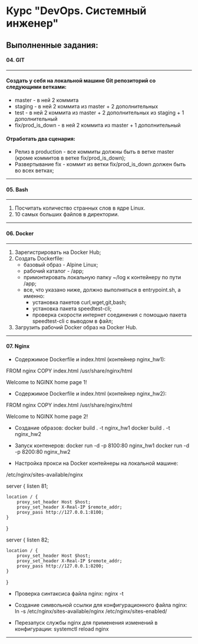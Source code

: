 # Курс "DevOps. Системный инженер"

## Выполненные задания:

#### 04. GIT
---
#### Создать у себя на локальной машине Git репозиторий со следующими ветками:

* master - в ней 2 коммита
* staging - в ней 2 коммита из master + 2 дополнительных
* test - в ней 2 коммита из master + 2 дополнительных из staging + 1 дополнительный
* fix/prod_is_down - в ней 2 коммита из master + 1 дополнительный

#### Отработать два сценария:

* Релиз в production - все коммиты должны быть в ветке master (кроме коммитов в ветке fix/prod_is_down);
* Развертывание fix - коммит из ветки fix/prod_is_down должен быть во всех ветках;
---

#### 05. Bash
---
1. Посчитать количество странных слов в ядре Linux.
2. 10 самых больших файлов в директории.
---

#### 06. Docker
---
1. Зарегистрировать на Docker Hub;
2. Создать Dockerfile:
   * базовый образ - Alpine Linux;
   * рабочий каталог - /app;
   * примонтировать локальную папку ~/log к контейнеру по пути /app;
   * все, что указано ниже, должно выполняться в entrypoint.sh, а именно:
      - установка пакетов curl,wget,git,bash;
      - установка пакета speedtest-cli;    
      - проверка скорости интернет соединения с помощью пакета speedtest-cli с выводом в файл;
3. Загрузить рабочий Docker образ на Docker Hub.
---

#### 07. Nginx

* Содержимое Dockerfile и index.html (контейнер nginx_hw1):

FROM nginx
COPY index.html /usr/share/nginx/html

<html>
	<head>
		<title>NGINX page 1</title>
	</head>
	<body>
	Welcome to NGINX home page 1!
	</body>
</html>

* Содержимое Dockerfile и index.html (контейнер nginx_hw2):

FROM nginx
COPY index.html /usr/share/nginx/html

<html>
	<head>
		<title>NGINX page 2</title>
	</head>
	<body>
	Welcome to NGINX home page 2!
	</body>
</html>

* Создание образов:
docker build . -t nginx_hw1
docker build . -t nginx_hw2

* Запуск контенеров:
docker run -d -p 8100:80 nginx_hw1
docker run -d -p 8200:80 nginx_hw2

* Настройка прокси на Docker контейнеры на локальной машине:

/etc/nginx/sites-available/nginx

server {
    listen 81;

    location / {
        proxy_set_header Host $host;
        proxy_set_header X-Real-IP $remote_addr;
        proxy_pass http://127.0.0.1:8100;
    }
}

server {
    listen 82;

    location / {
        proxy_set_header Host $host;
        proxy_set_header X-Real-IP $remote_addr;
        proxy_pass http://127.0.0.1:8200;
    }
}

* Проверка синтаксиса файла nginx:
nginx -t

* Создание символьной ссылки для конфигурационного файла nginx:
ln -s /etc/nginx/sites-available/nginx /etc/nginx/sites-enabled/

* Перезапуск службы nginx для применения изменений в конфигурации:
systemctl reload nginx
---
